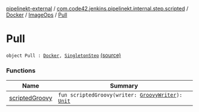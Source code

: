 [pipelinekt-external](../../../../index.md) / [com.code42.jenkins.pipelinekt.internal.step.scripted](../../../index.md) / [Docker](../../index.md) / [ImageOps](../index.md) / [Pull](./index.md)

# Pull

`object Pull : `[`Docker`](../../index.md)`, `[`SingletonStep`](../../../../com.code42.jenkins.pipelinekt.core.step/-singleton-step/index.md) [(source)](https://github.com/code42/pipelinekt/tree/master/internal/src/main/kotlin/com/code42/jenkins/pipelinekt/internal/step/scripted/Docker.kt#L74)

### Functions

| Name | Summary |
|---|---|
| [scriptedGroovy](scripted-groovy.md) | `fun scriptedGroovy(writer: `[`GroovyWriter`](../../../../com.code42.jenkins.pipelinekt.core.writer/-groovy-writer/index.md)`): `[`Unit`](https://kotlinlang.org/api/latest/jvm/stdlib/kotlin/-unit/index.html) |

